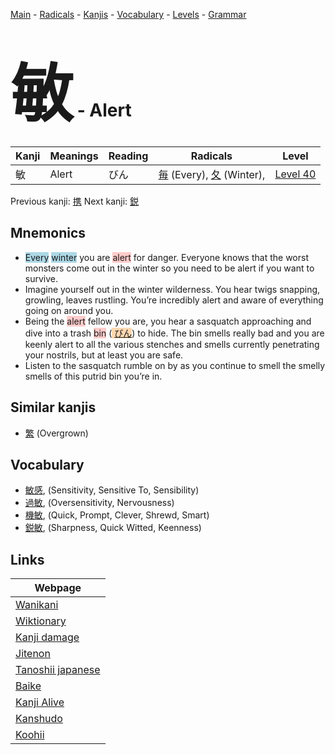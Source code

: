 <style> bigfont {font-size: 100px}</style>
[Main](../index.md) -
[Radicals](../radicals.md) -
[Kanjis](../kanjis.md) -
[Vocabulary](../vocabulary.md) -
[Levels](../levels.md) -
[Grammar](../grammar.md)
# <bigfont> 敏</bigfont> - Alert 

| Kanji | Meanings | Reading | Radicals | Level |
| --- | --- | --- | --- | --- |
| 敏 | Alert | びん | [毎](../radicals/毎.md) (Every), [夂](../radicals/夂.md) (Winter),  | [Level 40](../levels/wk_level40.md) |

Previous kanji: [携](携.md) Next kanji: [鋭](鋭.md) 

## Mnemonics
 * <span style="background-color:#ADD8E6"> Every</span> <span style="background-color:#ADD8E6"> winter</span> you are <span style="background-color:#ffcccb"> alert</span> for danger. Everyone knows that the worst monsters come out in the winter so you need to be alert if you want to survive.
* Imagine yourself out in the winter wilderness. You hear twigs snapping, growling, leaves rustling. You’re incredibly alert and aware of everything going on around you.
* Being the <span style="background-color:#ffcccb"> alert</span> fellow you are, you hear a sasquatch approaching and dive into a trash <span style="background-color:#ffcccb"> bin</span> (<span style="background-color:#fed8b1"> [びん](https://jisho.org/search/びん)</span>) to hide. The bin smells really bad and you are keenly alert to all the various stenches and smells currently penetrating your nostrils, but at least you are safe.
* Listen to the sasquatch rumble on by as you continue to smell the smelly smells of this putrid bin you’re in.


## Similar kanjis
 * [繁](繁.md) (Overgrown)


## Vocabulary
 * [敏感](../vocabulary/敏.md), (Sensitivity, Sensitive To, Sensibility)
* [過敏](../vocabulary/敏.md), (Oversensitivity, Nervousness)
* [機敏](../vocabulary/敏.md), (Quick, Prompt, Clever, Shrewd, Smart)
* [鋭敏](../vocabulary/敏.md), (Sharpness, Quick Witted, Keenness)



## Links 

| Webpage |
| --- |
| [Wanikani          ](https://www.wanikani.com/kanji/敏) |
| [Wiktionary        ](https://en.wiktionary.org/wiki/敏) |
| [Kanji damage      ](http://www.kanjidamage.com/kanji/search?utf8=✓&q=敏) |
| [Jitenon           ](https://jitenon.com/kanji/敏) |
| [Tanoshii japanese ](https://www.tanoshiijapanese.com/dictionary/kanji.cfm?k=敏) |
| [Baike             ](https://baike.baidu.com/item/敏) |
| [Kanji Alive       ](https://app.kanjialive.com/敏) |
| [Kanshudo          ](https://www.kanshudo.com/searchmn?q=敏) |
| [Koohii            ](https://kanji.koohii.com/study/kanji/敏) |
